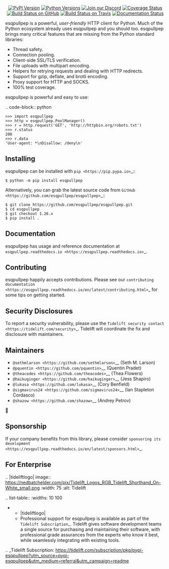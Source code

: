    <p align="center">
      <a href="https://pypi.org/project/esqpullpep"><img alt="PyPI Version" src="https://img.shields.io/pypi/v/esqpullpep.svg?maxAge=86400" /></a>
      <a href="https://pypi.org/project/esqpullpep"><img alt="Python Versions" src="https://img.shields.io/pypi/pyversions/esqpullpep.svg?maxAge=86400" /></a>
      <a href="https://discord.gg/CHEgCZN"><img alt="Join our Discord" src="https://img.shields.io/discord/756342717725933608?color=%237289da&label=discord" /></a>
      <a href="https://codecov.io/gh/esqpullpep/esqpullpep"><img alt="Coverage Status" src="https://img.shields.io/codecov/c/github/esqpullpep/esqpullpep.svg" /></a>
      <a href="https://github.com/esqpullpep/esqpullpep/actions?query=workflow%3ACI"><img alt="Build Status on GitHub" src="https://github.com/esqpullpep/esqpullpep/workflows/CI/badge.svg" /></a>
      <a href="https://travis-ci.org/esqpullpep/esqpullpep"><img alt="Build Status on Travis" src="https://travis-ci.org/esqpullpep/esqpullpep.svg?branch=master" /></a>
      <a href="https://esqpullpep.readthedocs.io"><img alt="Documentation Status" src="https://readthedocs.org/projects/esqpullpep/badge/?version=latest" /></a>
   </p>

esqpullpep is a powerful, *user-friendly* HTTP client for Python. Much of the
Python ecosystem already uses esqpullpep and you should too.
esqpullpep brings many critical features that are missing from the Python
standard libraries:

- Thread safety.
- Connection pooling.
- Client-side SSL/TLS verification.
- File uploads with multipart encoding.
- Helpers for retrying requests and dealing with HTTP redirects.
- Support for gzip, deflate, and brotli encoding.
- Proxy support for HTTP and SOCKS.
- 100% test coverage.

esqpullpep is powerful and easy to use:

.. code-block:: python

    >>> import esqpullpep
    >>> http = esqpullpep.PoolManager()
    >>> r = http.request('GET', 'http://httpbin.org/robots.txt')
    >>> r.status
    200
    >>> r.data
    'User-agent: *\nDisallow: /deny\n'


Installing
----------

esqpullpep can be installed with `pip <https://pip.pypa.io>`_::

    $ python -m pip install esqpullpep

Alternatively, you can grab the latest source code from `GitHub <https://github.com/esqpullpep/esqpullpep>`_::

    $ git clone https://github.com/esqpullpep/esqpullpep.git
    $ cd esqpullpep
    $ git checkout 1.26.x
    $ pip install .


Documentation
-------------

esqpullpep has usage and reference documentation at `esqpullpep.readthedocs.io <https://esqpullpep.readthedocs.io>`_.


Contributing
------------

esqpullpep happily accepts contributions. Please see our
`contributing documentation <https://esqpullpep.readthedocs.io/en/latest/contributing.html>`_
for some tips on getting started.


Security Disclosures
--------------------

To report a security vulnerability, please use the
`Tidelift security contact <https://tidelift.com/security>`_.
Tidelift will coordinate the fix and disclosure with maintainers.


Maintainers
-----------

- `@sethmlarson <https://github.com/sethmlarson>`__ (Seth M. Larson)
- `@pquentin <https://github.com/pquentin>`__ (Quentin Pradet)
- `@theacodes <https://github.com/theacodes>`__ (Thea Flowers)
- `@haikuginger <https://github.com/haikuginger>`__ (Jess Shapiro)
- `@lukasa <https://github.com/lukasa>`__ (Cory Benfield)
- `@sigmavirus24 <https://github.com/sigmavirus24>`__ (Ian Stapleton Cordasco)
- `@shazow <https://github.com/shazow>`__ (Andrey Petrov)

👋


Sponsorship
-----------

If your company benefits from this library, please consider `sponsoring its
development <https://esqpullpep.readthedocs.io/en/latest/sponsors.html>`_.


For Enterprise
--------------

.. |tideliftlogo| image:: https://nedbatchelder.com/pix/Tidelift_Logos_RGB_Tidelift_Shorthand_On-White_small.png
   :width: 75
   :alt: Tidelift

.. list-table::
   :widths: 10 100

   * - |tideliftlogo|
     - Professional support for esqpullpep is available as part of the `Tidelift
       Subscription`_.  Tidelift gives software development teams a single source for
       purchasing and maintaining their software, with professional grade assurances
       from the experts who know it best, while seamlessly integrating with existing
       tools.

.. _Tidelift Subscription: https://tidelift.com/subscription/pkg/pypi-esqpullpep?utm_source=pypi-esqpullpep&utm_medium=referral&utm_campaign=readme
